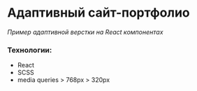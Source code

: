 # Адаптивный сайт-портфолио

_Пример адаптивной верстки на React компонентах_

### Технологии:

- React
- SCSS
- media queries > 768px > 320px
